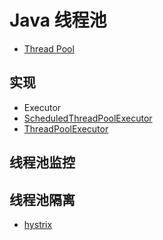 # Java 线程池

* [Thread Pool](thread-pool.md)

## 实现
* Executor
* [ScheduledThreadPoolExecutor](ScheduledThreadPoolExecutor.md)
* [ThreadPoolExecutor](ThreadPoolExecutor.md)

## 线程池监控

## 线程池隔离
* [hystrix](https://www.jianshu.com/p/df1525d58c20)
